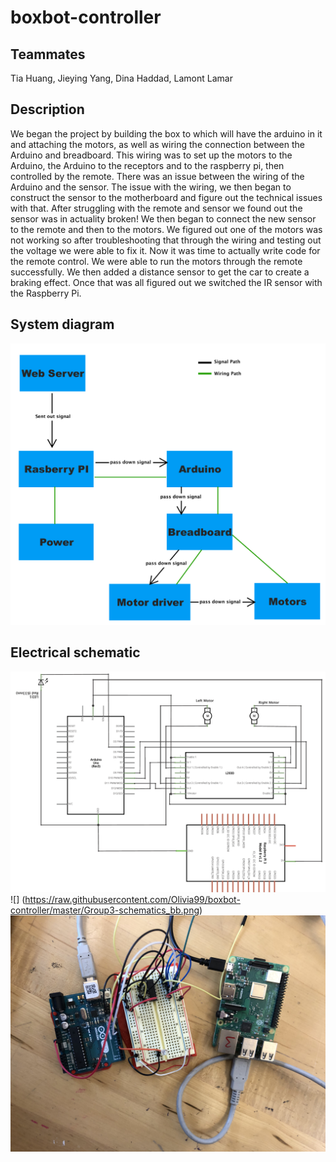 # boxbot-controller 

## Teammates
  Tia Huang,
  Jieying Yang,
  Dina Haddad,
  Lamont Lamar

## Description

We began the project by building the box to which will have the arduino in it and attaching the motors, as well as wiring the connection between the Arduino and breadboard. This wiring was to set up the motors to the Arduino, the Arduino to the receptors and to the raspberry pi, then controlled by the remote. There was an issue between the wiring of the Arduino and the sensor. The issue with the wiring, we then began to construct the sensor to the motherboard and figure out the technical issues with that. After struggling with the remote and sensor we found out the sensor was in actuality broken! We then began to connect the new sensor to the remote and then to the motors. We figured out one of the motors was not working so after troubleshooting that through the wiring and testing out the voltage we were able to fix it. Now it was time to actually write code for the remote control. We were able to run the motors through the remote successfully. We then added a distance sensor to get the car to create a braking effect. Once that was all figured out we switched the IR sensor with the Raspberry Pi. 


## System diagram

![](https://raw.githubusercontent.com/Olivia99/boxbot-controller/master/Screen%20Shot%202019-04-05%20at%209.18.52%20AM.png)

## Electrical schematic

![](https://raw.githubusercontent.com/Olivia99/boxbot-controller/master/Screen%20Shot%202019-04-05%20at%208.46.15%20AM.png)
![] (https://raw.githubusercontent.com/Olivia99/boxbot-controller/master/Group3-schematics_bb.png)
![](https://raw.githubusercontent.com/Olivia99/boxbot-controller/master/IMG_2785.JPG)
